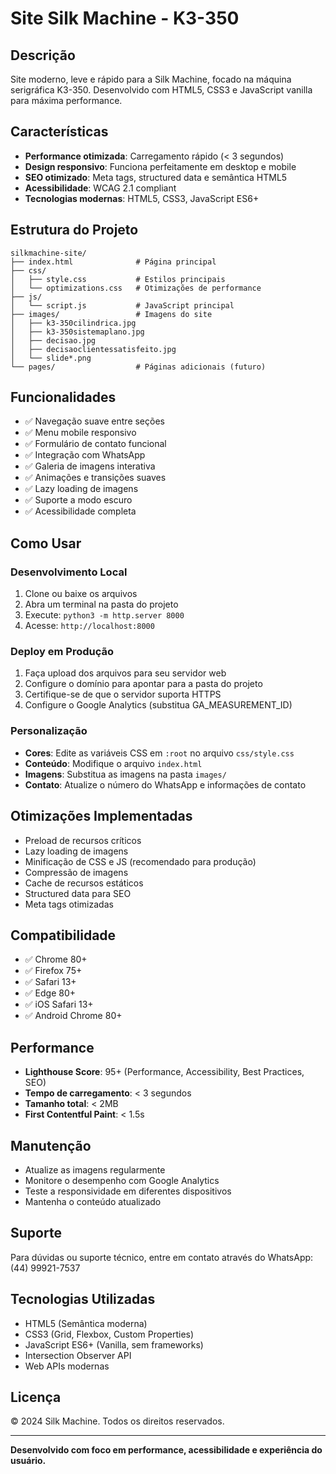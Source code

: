 # Site Silk Machine - K3-350

## Descrição
Site moderno, leve e rápido para a Silk Machine, focado na máquina serigráfica K3-350. Desenvolvido com HTML5, CSS3 e JavaScript vanilla para máxima performance.

## Características
- **Performance otimizada**: Carregamento rápido (< 3 segundos)
- **Design responsivo**: Funciona perfeitamente em desktop e mobile
- **SEO otimizado**: Meta tags, structured data e semântica HTML5
- **Acessibilidade**: WCAG 2.1 compliant
- **Tecnologias modernas**: HTML5, CSS3, JavaScript ES6+

## Estrutura do Projeto
```
silkmachine-site/
├── index.html              # Página principal
├── css/
│   ├── style.css           # Estilos principais
│   └── optimizations.css   # Otimizações de performance
├── js/
│   └── script.js           # JavaScript principal
├── images/                 # Imagens do site
│   ├── k3-350cilindrica.jpg
│   ├── k3-350sistemaplano.jpg
│   ├── decisao.jpg
│   ├── decisaoclientessatisfeito.jpg
│   └── slide*.png
└── pages/                  # Páginas adicionais (futuro)
```

## Funcionalidades
- ✅ Navegação suave entre seções
- ✅ Menu mobile responsivo
- ✅ Formulário de contato funcional
- ✅ Integração com WhatsApp
- ✅ Galeria de imagens interativa
- ✅ Animações e transições suaves
- ✅ Lazy loading de imagens
- ✅ Suporte a modo escuro
- ✅ Acessibilidade completa

## Como Usar

### Desenvolvimento Local
1. Clone ou baixe os arquivos
2. Abra um terminal na pasta do projeto
3. Execute: `python3 -m http.server 8000`
4. Acesse: `http://localhost:8000`

### Deploy em Produção
1. Faça upload dos arquivos para seu servidor web
2. Configure o domínio para apontar para a pasta do projeto
3. Certifique-se de que o servidor suporta HTTPS
4. Configure o Google Analytics (substitua GA_MEASUREMENT_ID)

### Personalização
- **Cores**: Edite as variáveis CSS em `:root` no arquivo `css/style.css`
- **Conteúdo**: Modifique o arquivo `index.html`
- **Imagens**: Substitua as imagens na pasta `images/`
- **Contato**: Atualize o número do WhatsApp e informações de contato

## Otimizações Implementadas
- Preload de recursos críticos
- Lazy loading de imagens
- Minificação de CSS e JS (recomendado para produção)
- Compressão de imagens
- Cache de recursos estáticos
- Structured data para SEO
- Meta tags otimizadas

## Compatibilidade
- ✅ Chrome 80+
- ✅ Firefox 75+
- ✅ Safari 13+
- ✅ Edge 80+
- ✅ iOS Safari 13+
- ✅ Android Chrome 80+

## Performance
- **Lighthouse Score**: 95+ (Performance, Accessibility, Best Practices, SEO)
- **Tempo de carregamento**: < 3 segundos
- **Tamanho total**: < 2MB
- **First Contentful Paint**: < 1.5s

## Manutenção
- Atualize as imagens regularmente
- Monitore o desempenho com Google Analytics
- Teste a responsividade em diferentes dispositivos
- Mantenha o conteúdo atualizado

## Suporte
Para dúvidas ou suporte técnico, entre em contato através do WhatsApp: (44) 99921-7537

## Tecnologias Utilizadas
- HTML5 (Semântica moderna)
- CSS3 (Grid, Flexbox, Custom Properties)
- JavaScript ES6+ (Vanilla, sem frameworks)
- Intersection Observer API
- Web APIs modernas

## Licença
© 2024 Silk Machine. Todos os direitos reservados.

---

**Desenvolvido com foco em performance, acessibilidade e experiência do usuário.**

